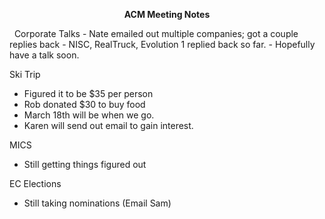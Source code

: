 <p style="text-align: center;"><strong>ACM Meeting Notes</strong></p>
&nbsp;
Corporate Talks
- Nate emailed out multiple companies; got a couple replies back
- NISC, RealTruck, Evolution 1 replied back so far.
- Hopefully have a talk soon.

Ski Trip
- Figured it to be $35 per person
- Rob donated $30 to buy food
-  March 18th will be when we go.
- Karen will send out email to gain interest.

MICS
- Still getting things figured out

EC Elections
- Still taking nominations (Email Sam)